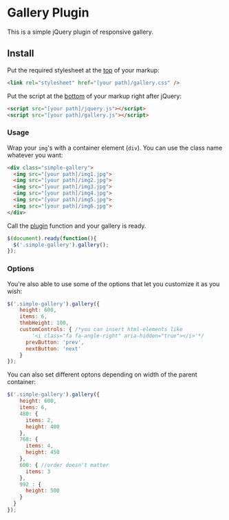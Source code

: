 # Gallery Plugin
This is a simple jQuery plugin of responsive gallery.

## Install

Put the required stylesheet at the [top](https://developer.yahoo.com/performance/rules.html#css_top) of your markup:

```html
<link rel="stylesheet" href="[your path]/gallery.css" />
```

Put the script at the [bottom](https://developer.yahoo.com/performance/rules.html#js_bottom) of your markup right after jQuery:

```html
<script src="[your path]/jquery.js"></script>
<script src="[your path]/gallery.js"></script>
```

### Usage

Wrap your `img`'s with a container element (`div`). You can use the class name whatever you want:

```html
<div class="simple-gallery">
  <img src="[your path]/img1.jpg">
  <img src="[your path]/img2.jpg">
  <img src="[your path]/img3.jpg">
  <img src="[your path]/img4.jpg">
  <img src="[your path]/img5.jpg">
  <img src="[your path]/img6.jpg">
</div>
```


Call the [plugin](https://learn.jquery.com/plugins/) function and your gallery is ready.

```javascript
$(document).ready(function(){
  $('.simple-gallery').gallery();
});
```
### Options

You're also able to use some of the options that let you customize it as you wish:

```javascript
$('.simple-gallery').gallery({
    height: 600,
    items: 6,
    thmbHeight: 100,
    customControls: { /*you can insert html-elements like 
    	'<i class="fa fa-angle-right" aria-hidden="true"></i>'*/
      prevButton: 'prev',
      nextButton: 'next'
    }
});
```
You can also set different optons depending on width of the parent container:
```javascript
$('.simple-gallery').gallery({
    height: 600,
    items: 6,
    480: {
      items: 2,
      height: 400
    },
    768: {
      items: 4,
      height: 450
    },
    600: { //order doesn't matter
      items: 3
    },
    992 : {
      height: 500
    }
  }
});
```
